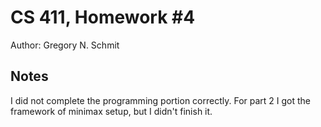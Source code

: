 # CS 411, Homework #4

Author: Gregory N. Schmit

## Notes

I did not complete the programming portion correctly. For part 2 I got the framework of minimax setup, but I didn't finish it.
